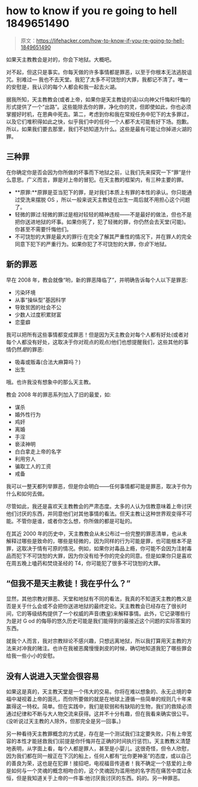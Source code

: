 # how to know if you re going to hell 1849651490

> 原文：<https://lifehacker.com/how-to-know-if-you-re-going-to-hell-1849651490>

如果天主教教会是对的，你会下地狱。大概吧。

对不起，但这只是事实。你每天做的许多事情都是罪恶，以至于你根本无法逃脱诅咒。别难过— 我也不去天堂。我犯了太多不可饶恕的大罪，我都记不清了。唯一的安慰是，我认识的每个人都会和我一起去火湖。



据我所知，天主教教会(或者上帝，如果你是天主教徒的话)以向神父忏悔和忏悔的形式提供了一个“出路”。这些能除去你的罪，净化你的灵，但即使如此，你也必须掌握好时机，在恩典中死去。第二，考虑到你和我在常规任务中犯下的太多罪过，以及它们堆积得如此之快，似乎我们中的任何一个人都不太可能有好下场。抱歉。所以，如果我们要去那里，我们不妨知道为什么。这些是最有可能让你掉进火湖的罪。

## **三种罪**

在你确定你是否会因为你所做的坏事而下地狱之前，让我们先来探究一下“罪”是什么意思。广义而言，罪是对上帝的冒犯。在天主教的框架内，有三种主要的罪。

*   **原罪:**原罪是亚当犯下的罪，是对我们本质上有罪的本性的承认。你只能通过受洗来摆脱 OS ，所以一般来说天主教徒在出生一周后就不用担心这个问题了。
*   轻微的罪过:轻微的罪过是相对较轻的精神违规——不是最好的做法，但也不是把你送进地狱的坏事。如果你死了，犯了轻微的罪，你仍然会去天堂(可能)。你甚至不需要忏悔他们。
*   不可饶恕的大罪是最大的罪行:在完全了解其严重性的情况下，并在罪人的完全同意下犯下的严重行为。如果你犯了不可饶恕的大罪，你*会*下地狱。

## **新的罪恶**

早在 2008 年，教会就像“哟，新的罪恶降临了”，并明确告诉每个人以下是罪恶:

*   污染环境
*   从事“操纵型”基因科学
*   导致贫困的社会不公
*   少数人过度积累财富
*   恋童癖

我可以把所有这些事情都变成罪恶！但是因为天主教会对每个人都有好处(或者对每个人都没有好处，这取决于你对观点的观点)他们也想提醒我们，这些其他的事情仍然*是*的罪恶:



*   吸毒或贩毒(合法大麻算吗？)
*   出生

哦。也许我没有想象中的那么天主教。

教会 2008 年的罪恶系列加入了旧的最爱，如:

*   谋杀
*   婚外性行为
*   鸡奸
*   离婚
*   手淫
*   亵渎神明
*   白白拿走上帝的名字
*   利用穷人
*   骗取工人的工资
*   戒备

我可以一整天都列举罪恶，但是你会明白——任何事情都可能是罪恶，取决于你为什么和如何去做。

尽管如此，我还是喜欢天主教教会的严肃态度。太多的人认为信教意味着上帝讨厌他们讨厌的东西，并同意他们对其他事情的看法。但天主教让这种世界观变得不可能。不管你是谁，或者你怎么想，你所做的都是可耻的。



在其近 2000 年的历史中，天主教教会从未公布过一份完整的罪恶清单，也从未解释过哪些是致命的，哪些是轻微的，因为同样的行为可能是罪，也可能根本不是罪，这取决于情有可原的情况。例如，如果你对毒品上瘾，你可能不会因为注射毒品而犯下不可饶恕的大罪，因为你没有给予你的完全的同意。但是如果你只是喜欢在周五晚上嗑药和焚烧圣经的 T4，你可能犯了很多不可饶恕的大罪。

## “但我不是天主教徒！我在乎什么？”

显然，其他宗教对罪恶、天堂和地狱有不同的看法，我真的不知道天主教的教义是否是关于什么会或不会把你送进地狱的最终定论。天主教教会已经存在了很长时间，它的等级结构提供了一个权威的声音(教皇)来解释事情。此外，它记录哪些行为是对 G od 的侮辱的悠久历史可能是我们能得到的最接近这个问题的实际答案的东西。

就我个人而言，我对宗教辩论不感兴趣，只想远离地狱，所以我打算用天主教的方法来对冲我的赌注。也许在我被恶魔慢慢剥皮的时候，确切地知道我犯了哪些罪会给我一些小小的安慰。

## 没有人说进入天堂会很容易

如果这是真的，天主教天堂是一个伟大的交易。你将在难以想象的、永无止境的幸福中凝视着上帝的面孔，而你所要做的就是在地球上遵循一些简单的规则几十年来赢得这一特权。简单。但在实践中，我们是软弱和有缺陷的生物，我们的救赎必须通过纪律和不断与大人物交流来获得。这并不十分有趣，但在我看来确实很公平。(没听说过天主教的人除外，但那完全是另一回事。)

另一种看待天主教罪概念的方式是，存在是一个测试我们注定要失败，只有上帝宽容的本性才能拯救我们(前提是你忏悔并在正确的时间执行惩罚)。天主教教义清楚地表明，从字面上看，每个人都是罪人，甚至是小婴儿。这很奇怪，但令人欣慰，因为我们都在同一艘正在下沉的船上，任何人都有“比你更神圣”的态度，或以自己的善良为荣，这也是在犯罪！接招吧，电视福音传道者！我不确定一个慈爱的上帝是如何与一个灵魂的概念相吻合的，这个灵魂因为滥用他的名字而在痛苦中度过永恒，但是我知道关于上帝的一件事:他讨厌我讨厌的东西。妈的。另一种罪恶。

